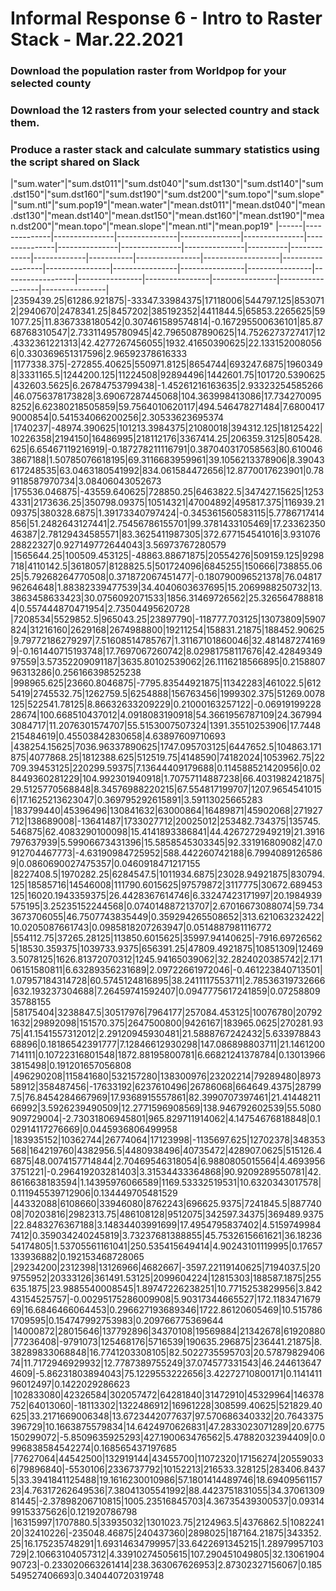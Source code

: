 # Informal Response 6 - Intro to Raster Stack - Mar.22.2021

### Download the population raster from Worldpop for your selected county

### Download the 12 rasters from your selected country and stack them. 

### Produce a raster stack and calculate summary statistics using the script shared on Slack 

|"sum.water"|"sum.dst011"|"sum.dst040"|"sum.dst130"|"sum.dst140"|"sum.dst150"|"sum.dst160"|"sum.dst190"|"sum.dst200"|"sum.topo"|"sum.slope"|"sum.ntl"|"sum.pop19"|"mean.water"|"mean.dst011"|"mean.dst040"|"mean.dst130"|"mean.dst140"|"mean.dst150"|"mean.dst160"|"mean.dst190"|"mean.dst200"|"mean.topo"|"mean.slope"|"mean.ntl"|"mean.pop19"
|------|--------------|---------------|---------------|---------------|---------------|---------------|---------------|---------------|---------------|----------|-------------|-------------|-----------|----------------|-------------------|------------------|----------------|----------------|----------------|----------------|------------------|----------------|----------------|----------------|------------------|----------------|
|2359439.25|61286.921875|-33347.33984375|17118006|544797.125|8530712|2940670|2478341.25|8457202|385192352|4411844.5|65853.2265625|591077.25|11.8367338180542|0.307461589574814|-0.167295500636101|85.8768768310547|2.73311495780945|42.7965087890625|14.7526273727417|12.4332361221313|42.4277267456055|1932.41650390625|22.1331520080566|0.330369651317596|2.96592378616333
|1177338.375|-272855.40625|550971.8125|8654744|693247.6875|19603498|3331165.5|1244200.125|11224508|92894496|1442601.75|101720.5390625|432603.5625|6.26784753799438|-1.45261216163635|2.93323254585266|46.0756378173828|3.69067287445068|104.363998413086|17.7342700958252|6.62380218505859|59.7564010620117|494.546478271484|7.68004179000854|0.541534066200256|2.30533623695374
|1740237|-48974.390625|101213.3984375|21080018|394312.125|18125422|10226358|2194150|16486995|218112176|3367414.25|206359.3125|805428.625|6.65467119216919|-0.187278211116791|0.387040317058563|80.6100463867188|1.50785076618195|69.3116683959961|39.1056213378906|8.39043617248535|63.0463180541992|834.061584472656|12.8770017623901|0.789118587970734|3.08406043052673
|175536.046875|-43559.640625|728850.25|6463822.5|347427.15625|12534331|2173636.25|350798.09375|10514321|47004892|495817.375|116939.2109375|380328.6875|1.39173340797424|-0.345361560583115|5.7786717414856|51.2482643127441|2.75456786155701|99.3781433105469|17.2336235046387|2.78129434585571|83.3625411987305|372.677154541016|3.93107628822327|0.927149772644043|3.56973767280579
|1565644.25|100509.453125|-48863.88671875|20554276|509159.125|9298718|4110142.5|3618057|8128825.5|501724096|6845255|150666|738855.0625|5.79268264770508|0.371872067451477|-0.180790096521378|76.0481796264648|1.88382339477539|34.4040603637695|15.2069988250732|13.3863458633423|30.0756092071533|1856.31469726562|25.3265647888184|0.557444870471954|2.73504495620728
|7208534|5529852.5|965043.25|23897790|-118777.703125|13073809|5907824|31216160|2629168|2674988800|19211254|158831.21875|188452.90625|9.79772186279297|7.51608514785767|1.31167101860046|32.4814872741699|-0.161440715193748|17.7697067260742|8.02981758117676|42.4284934997559|3.57352209091187|3635.80102539062|26.1116218566895|0.215880796313286|0.256166398525238
|998965.625|23660.8046875|-7795.83544921875|11342283|461022.5|6125419|2745532.75|1262759.5|6254888|156763456|1999302.375|51269.0078125|522541.78125|8.86632633209229|0.21000163257122|-0.0691919922828674|100.668510437012|4.0918083190918|54.3661956787109|24.3679943084717|11.2076301574707|55.5153007507324|1391.35510253906|17.7448215484619|0.45503842830658|4.63897609710693
|438254.15625|7036.96337890625|1747.095703125|6447652.5|104863.171875|4077868.25|1812388.625|512519.75|4148590|74182024|1053962.75|22709.39453125|220299.59375|7.13644409179688|0.114588521420956|0.028449360281229|104.992301940918|1.70757114887238|66.4031982421875|29.5125770568848|8.34576988220215|67.554817199707|1207.96545410156|17.1625213623047|0.369795292615891|3.59113025665283
|183799440|45396496|130841632|63000864|16489871|45902068|271927712|138689008|-13641487|1733027712|20025012|253482.734375|135745.546875|62.4083290100098|15.4141893386841|44.4267272949219|21.3916797637939|5.59906673431396|15.5858545303345|92.331916809082|47.0912704467773|-4.63190984725952|588.442260742188|6.79940891265869|0.0860690027475357|0.0460918471217155
|8227408.5|1970282.25|6284547.5|1011934.6875|23028.94921875|830794.125|18585716|14546008|111790.6015625|97579872|3117775|30672.689453125|16020.1943359375|26.4428367614746|6.33247423171997|20.1984939575195|3.25235152244568|0.074014887213707|2.67016673088074|59.7343673706055|46.7507743835449|0.359294265508652|313.621063232422|10.0205087661743|0.0985818207263947|0.0514887981116772
|554112.75|37265.28125|113850.6015625|35997.94140625|-7916.697265625|18530.359375|1039733.9375|656391.25|47809.4921875|10851309|124693.5078125|1626.81372070312|1245.94165039062|32.2824020385742|2.17106151580811|6.63289356231689|2.09722661972046|-0.461223840713501|1.07957184314728|60.5745124816895|38.2411117553711|2.78536319732666|632.193237304688|7.26459741592407|0.0947775617241859|0.0725880935788155
|58175404|3238847.5|30517976|7964177|257084.453125|10076780|207921632|29892098|151570.375|2647500800|9426167|183965.0625|270281.9375|41.1541557312012|2.29120945930481|21.5888767242432|5.63397884368896|0.18186542391777|7.12846612930298|147.086898803711|21.1461200714111|0.10722316801548|1872.88195800781|6.66821241378784|0.130139663815498|0.191201657056808
|496290208|115841680|532157280|138300976|23202214|79289480|897358912|358487456|-17633192|6237610496|26786068|664649.4375|287997.5|76.8454284667969|17.9368915557861|82.3990707397461|21.4144821166992|3.5926239490509|12.2771596908569|138.946792602539|55.5080909729004|-2.73031806945801|965.829711914062|4.14754676818848|0.102914117276669|0.0445936806499958
|183935152|10362744|26774064|17123998|-1135697.625|12702378|348353568|164219760|4382956.5|4480938496|40735472|428907.0625|515126.46875|48.0074157714844|2.70469546318054|6.9880805015564|4.46939563751221|-0.296419203281403|3.31534433364868|90.9209289550781|42.8616638183594|1.14395976066589|1169.53332519531|10.6320343017578|0.111945539712906|0.134449705481529
|44332088|6108660|33946080|8762243|696625.9375|7241845.5|88774008|70203816|2982313.75|486108128|9512075|342597.34375|369489.9375|22.8483276367188|3.14834403991699|17.4954795837402|4.51597499847412|0.359034240245819|3.73237681388855|45.7532615661621|36.1823654174805|1.53705561161041|250.535415649414|4.90243101119995|0.17657133936882|0.192153468728065
|29234200|2312398|13126966|4682667|-3597.22119140625|7194037.5|209755952|20333126|361491.53125|2099604224|12815303|188587.1875|255635.1875|23.9885540008545|1.89747226238251|10.7715253829956|3.84243154525757|-0.00295175286009908|5.90317344665527|172.118347167969|16.6846466064453|0.296627193689346|1722.86120605469|10.5157861709595|0.154747992753983|0.209766775369644
|14000872|28015646|137792896|34370108|19569884|21342678|61920880|77236408|-9791073|125468176|5716539|190635.296875|236441.21875|8.38289833068848|16.7741203308105|82.5022735595703|20.5787982940674|11.7172946929932|12.7787389755249|37.074577331543|46.2446136474609|-5.86231803894043|75.1229553222656|3.42272710800171|0.114141196012497|0.1422029286623
|102833080|42326584|302057472|64281840|31472910|45329964|146378752|64013060|-18113302|1322486912|16961228|308599.40625|521829.40625|33.2171669006348|13.6723442077637|97.570686340332|20.7643375396729|10.1663875579834|14.6424970626831|47.2833023071289|20.6775150299072|-5.8509635925293|427.190063476562|5.47882032394409|0.0996838584542274|0.168565437197685
|77627064|44542500|132919144|43455700|11072320|17156274|205590336|79896840|-5530106|2336737792|10152213|216533.328125|283406.84375|33.3941841125488|19.1616230010986|57.1801414489746|18.6940956115723|4.76317262649536|7.38041305541992|88.4423751831055|34.3706130981445|-2.37898206710815|1005.23516845703|4.36735439300537|0.0931499153375626|0.121920786798
|16315997|1707880.5|33935032|1301023.75|2124963.5|4376862.5|108224120|32410226|-235048.46875|240437360|2898025|187164.21875|343352.25|16.175235748291|1.69314634799957|33.6422691345215|1.28979957103729|2.10663104057312|4.33910274505615|107.290451049805|32.1306190490723|-0.233020663261414|238.363067626953|2.87302327156067|0.185549527406693|0.340440720319748
